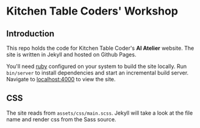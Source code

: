 # Kitchen Table Coders' Workshop

## Introduction

This repo holds the code for Kitchen Table Coder's **AI Atelier** website. The site is written in Jekyll and hosted on Github Pages.

You'll need [ruby](https://github.com/postmodern/chruby) configured on your
system to build the site locally. Run `bin/server` to install dependencies and
start an incremental build server. Navigate to
[localhost:4000](http://127.0.0.1:4000) to view the site.

## CSS

The site reads from `assets/css/main.scss`. Jekyll will take a look at the file name and render css from the Sass source.
